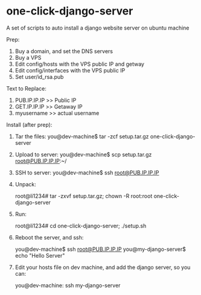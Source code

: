# one-click-django-server
A set of scripts to auto install a django website server on ubuntu machine


Prep:

1. Buy a domain, and set the DNS servers 
2. Buy a VPS
3. Edit config/hosts with the VPS public IP and getway
4. Edit config/interfaces with the VPS public IP
5. Set user/id_rsa.pub

Text to Replace:

1. PUB.IP.IP.IP >> Public IP
2. GET.IP.IP.IP >> Getaway IP
3. myusername >> actual username


Install (after prep):

1. Tar the files:
    you@dev-machine$ tar -zcf setup.tar.gz one-click-django-server
    
2. Upload to server: 
    you@dev-machine$ scp setup.tar.gz root@PUB.IP.IP.IP:~/
    
3. SSH to server:
    you@dev-machine$ ssh root@PUB.IP.IP.IP
    
4. Unpack:

    root@li1234# tar -zxvf setup.tar.gz; chown -R root:root one-click-django-server
    
5. Run:

    root@li1234# cd one-click-django-server; ./setup.sh
    
6. Reboot the server, and ssh:

    you@dev-machine$ ssh root@PUB.IP.IP.IP
    you@my-django-server$ echo "Hello Server"
    
7. Edit your hosts file on dev machine, and add the django server, so you can:

    you@dev-machine: ssh my-django-server